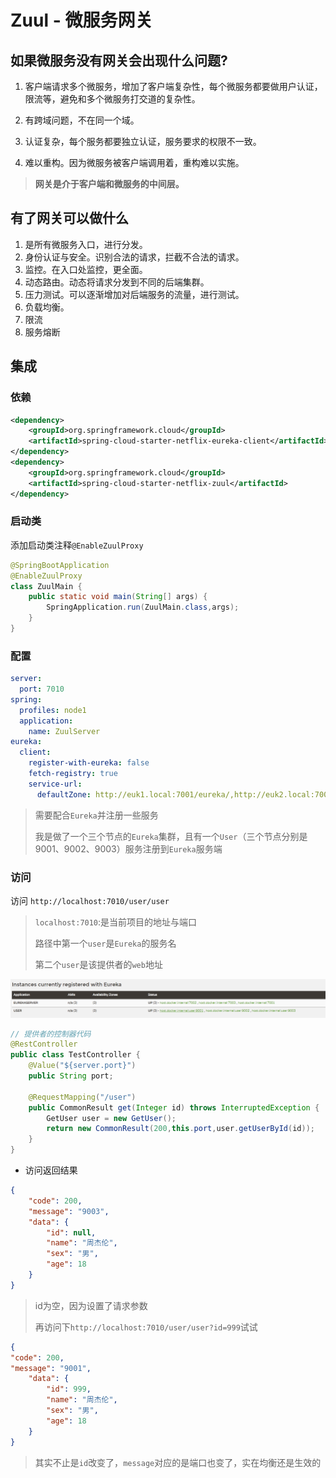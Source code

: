 # Zuul - 微服务网关

## 如果微服务没有网关会出现什么问题?

1. 客户端请求多个微服务，增加了客户端复杂性，每个微服务都要做用户认证，限流等，避免和多个微服务打交道的复杂性。

2. 有跨域问题，不在同一个域。

3. 认证复杂，每个服务都要独立认证，服务要求的权限不一致。

4. 难以重构。因为微服务被客户端调用着，重构难以实施。

> **网关是介于客户端和微服务的中间层。**

## 有了网关可以做什么

1. 是所有微服务入口，进行分发。
2. 身份认证与安全。识别合法的请求，拦截不合法的请求。
3. 监控。在入口处监控，更全面。
4. 动态路由。动态将请求分发到不同的后端集群。
5. 压力测试。可以逐渐增加对后端服务的流量，进行测试。
6. 负载均衡。
7. 限流
8. 服务熔断



## 集成

### 依赖

```xml
<dependency>
    <groupId>org.springframework.cloud</groupId>
    <artifactId>spring-cloud-starter-netflix-eureka-client</artifactId>
</dependency>
<dependency>
    <groupId>org.springframework.cloud</groupId>
    <artifactId>spring-cloud-starter-netflix-zuul</artifactId>
</dependency>
```

### 启动类

添加启动类注释`@EnableZuulProxy`

```java
@SpringBootApplication
@EnableZuulProxy  
class ZuulMain {
    public static void main(String[] args) {
        SpringApplication.run(ZuulMain.class,args);
    }
}
```

### 配置

```yaml
server:
  port: 7010
spring:
  profiles: node1
  application:
    name: ZuulServer
eureka:
  client:
    register-with-eureka: false
    fetch-registry: true
    service-url:
      defaultZone: http://euk1.local:7001/eureka/,http://euk2.local:7002/eureka/,http://euk3.local:7003/eureka/
```

> 需要配合`Eureka`并注册一些服务
>
> 我是做了一个三个节点的`Eureka`集群，且有一个`User`（三个节点分别是9001、9002、9003）服务注册到`Eureka`服务端

### 访问

访问 `http://localhost:7010/user/user`

> `localhost:7010`:是当前项目的地址与端口
>
> 路径中第一个`user`是`Eureka`的服务名
>
> 第二个`user`是该提供者的`web`地址 

![image-20200912212526945](../../image/image-20200912212526945.png)

```java
// 提供者的控制器代码
@RestController
public class TestController {
    @Value("${server.port}")
    public String port;

    @RequestMapping("/user")
    public CommonResult get(Integer id) throws InterruptedException {
        GetUser user = new GetUser();
        return new CommonResult(200,this.port,user.getUserById(id));
    }
}
```

- 访问返回结果

```json
{
    "code": 200,
    "message": "9003",
    "data": {
        "id": null,
        "name": "周杰伦",
        "sex": "男",
        "age": 18
    }
}

```

> id为空，因为设置了请求参数
>
> 再访问下`http://localhost:7010/user/user?id=999`试试

```json
{
"code": 200,
"message": "9001",
    "data": {
        "id": 999,
        "name": "周杰伦",
        "sex": "男",
        "age": 18
    }
}

```

> 其实不止是`id`改变了，`message`对应的是端口也变了，实在均衡还是生效的





